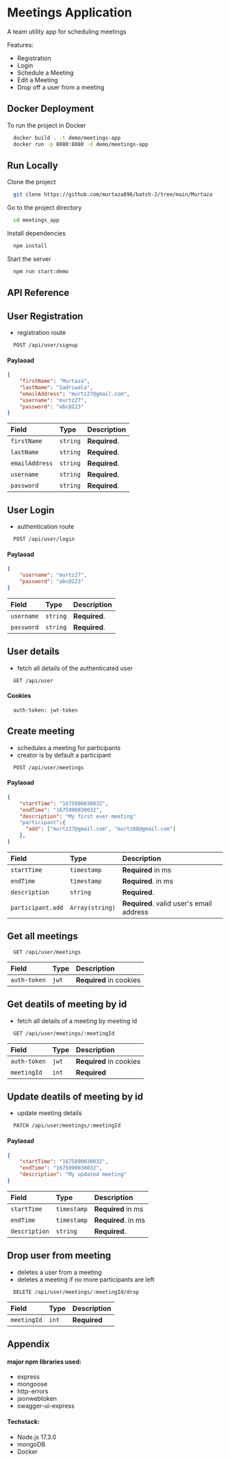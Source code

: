 
# Meetings Application

A team utility app for scheduling meetings 

Features:
- Registration
- Login
- Schedule a Meeting
- Edit a Meeting
- Drop off a user from a meeting
## Docker Deployment

To run the project in Docker

```bash
  docker build . -t demo/meetings-app
  docker run -p 8080:8080 -d demo/meetings-app
```


## Run Locally

Clone the project

```bash
  git clone https://github.com/murtaza896/batch-2/tree/main/Murtaza
```

Go to the project directory

```bash
  cd meetings_app
```

Install dependencies

```bash
  npm install
```

Start the server

```bash
  npm run start:demo
```


## API Reference

## User Registration

  - registration route

  ```http
    POST /api/user/signup
  ```

  #### Paylaoad
  ```json
  {
      "firstName": "Murtaza",
      "lastName": "Sadriwala",
      "emailAddress": "murtz27@gmail.com",
      "username": "murtz27",
      "password": "abc@123"
  }
  ```

  | Field | Type     | Description                |
  | :-------- | :------- | :------------------------- |
  | `firstName` | `string` | **Required**.  |
  | `lastName` | `string` | **Required**.  |
  | `emailAddress` | `string` | **Required**. |
  | `username` | `string` | **Required**. |
  | `password` | `string` | **Required**. |


## User Login

  - authentication route

  ```http
    POST /api/user/login
  ```
  #### Paylaoad
  ```json
  {
      "username": "murtz27",
      "password": "abc@123"
  }
  ```

  | Field | Type     | Description                |
  | :-------- | :------- | :------------------------- |
  | `username` | `string` | **Required**. |
  | `password` | `string` | **Required**. |


## User details

  - fetch all details of the authenticated user

  ```http
    GET /api/user
  ```

  #### Cookies
  ```
    auth-token: jwt-token
  ```

## Create meeting

  - schedules a meeting for participants
  - creator is by default a participant

  ```http
    POST /api/user/meetings
  ```

  #### Paylaoad
  ```json
  {
      "startTime": "1675890030032",
      "endTime": "1675990030032",
      "description": "My first ever meeting"
      "participant":{
        "add": ["murtz27@gmail.com", "murtz88@gmail.com"]
      },
  }
  ```

  | Field | Type     | Description                |
  | :-------- | :------- | :------------------------- |
  | `startTime` | `timestamp` | **Required** in ms  |
  | `endTime` | `timestamp` | **Required**. in ms |
  | `description` | `string` | **Required**. |
  | `participant.add` | `Array(string)` | **Required**. valid user's email address |


## Get all meetings

  ```http
    GET /api/user/meetings
  ```
  | Field | Type     | Description                |
  | :-------- | :------- | :------------------------- |
  | `auth-token` | `jwt` | **Required** in cookies  |


## Get deatils of meeting by id

  - fetch all details of a meeting by meeting id

  ```http
    GET /api/user/meetings/:meetingId
  ```
  | Field | Type     | Description                |
  | :-------- | :------- | :------------------------- |
  | `auth-token` | `jwt` | **Required** in cookies  |
  | `meetingId` | `int` | **Required**  |


## Update deatils of meeting by id

  - update meeting details

  ```http
    PATCH /api/user/meetings/:meetingId
  ```

  #### Paylaoad
  ```json
  {
      "startTime": "1675890030032",
      "endTime": "1675990030032",
      "description": "My updated meeting"
  }
  ```

  | Field | Type     | Description                |
  | :-------- | :------- | :------------------------- |
  | `startTime` | `timestamp` | **Required** in ms  |
  | `endTime` | `timestamp` | **Required**. in ms |
  | `description` | `string` | **Required**. |

## Drop user from meeting

  - deletes a user from a meeting
  - deletes a meeting if no more participants are left

  ```http
    DELETE /api/user/meetings/:meetingId/drop
  ```

  | Field | Type     | Description                |
  | :-------- | :------- | :------------------------- |
  | `meetingId` | `int` | **Required** |




## Appendix

#### major **npm** libraries used:
- express
- mongoose
- http-errors
- jsonwebtoken
- swagger-ui-express

#### Techstack:
- Node.js 17.3.0
- mongoDB
- Docker


